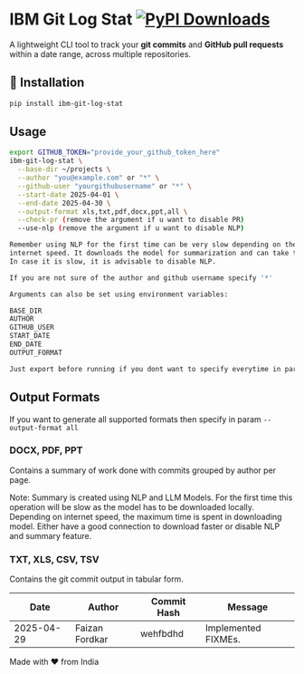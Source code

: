 # IBM Git Log Stat [![PyPI Downloads](https://static.pepy.tech/badge/ibm-git-log-stat)](https://pepy.tech/projects/ibm-git-log-stat)

A lightweight CLI tool to track your **git commits** and **GitHub pull requests** within a date range, across multiple
repositories.

## 🔧 Installation

```bash
pip install ibm-git-log-stat
```

## Usage

```bash
export GITHUB_TOKEN="provide_your_github_token_here"
ibm-git-log-stat \
  --base-dir ~/projects \
  --author "you@example.com" or "*" \
  --github-user "yourgithubusername" or "*" \
  --start-date 2025-04-01 \
  --end-date 2025-04-30 \
  --output-format xls,txt,pdf,docx,ppt,all \
  --check-pr (remove the argument if u want to disable PR)
  --use-nlp (remove the argument if u want to disable NLP)

Remember using NLP for the first time can be very slow depending on the
internet speed. It downloads the model for summarization and can take time.
In case it is slow, it is advisable to disable NLP.

If you are not sure of the author and github username specify '*'

Arguments can also be set using environment variables:

BASE_DIR
AUTHOR
GITHUB_USER
START_DATE
END_DATE
OUTPUT_FORMAT

Just export before running if you dont want to specify everytime in parameter
```

## Output Formats

If you want to generate all supported formats then specify in param `--output-format all`

### DOCX, PDF, PPT
Contains a summary of work done with commits grouped by author per page.

Note: Summary is created using NLP and LLM Models. 
For the first time this operation will be slow as the model has to be downloaded locally. 
Depending on internet speed, the maximum time is spent in downloading model.
Either have a good connection to download faster or disable NLP and summary feature.

### TXT, XLS, CSV, TSV
Contains the git commit output in tabular form.

Date | Author  | Commit Hash | Message
---  |---------|-------------| ---
2025-04-29 | Faizan Fordkar | wehfbdhd | Implemented FIXMEs.

Made with ❤️ from India
